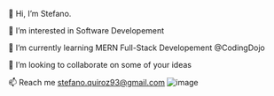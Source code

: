👋 Hi, I’m Stefano.

👀 I’m interested in Software Developement

🌱 I’m currently learning MERN Full-Stack Developement @CodingDojo

💞️ I’m looking to collaborate on some of your ideas

📫 Reach me stefano.quiroz93@gmail.com
![image](https://user-images.githubusercontent.com/72056993/120913434-cf2c2600-c65c-11eb-8998-abf206b39f86.png)
